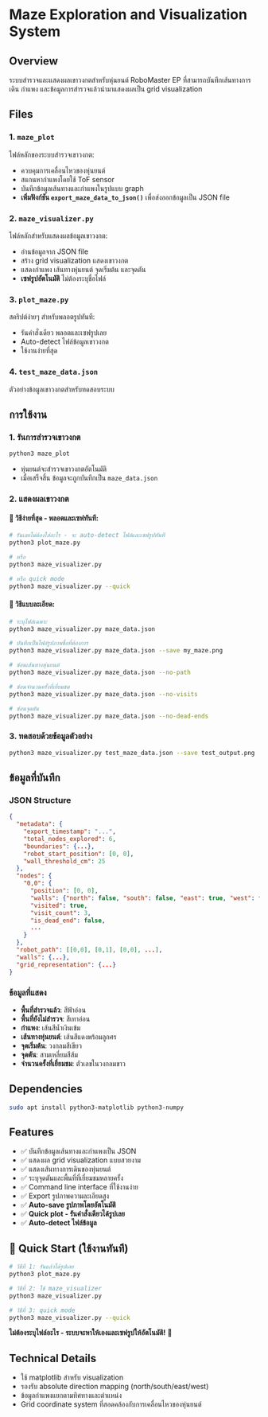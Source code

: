 # Maze Exploration and Visualization System

## Overview
ระบบสำรวจและแสดงผลเขาวงกตสำหรับหุ่นยนต์ RoboMaster EP ที่สามารถบันทึกเส้นทางการเดิน กำแพง และข้อมูลการสำรวจแล้วนำมาแสดงผลเป็น grid visualization

## Files

### 1. `maze_plot` 
ไฟล์หลักของระบบสำรวจเขาวงกต:
- ควบคุมการเคลื่อนไหวของหุ่นยนต์
- สแกนหากำแพงโดยใช้ ToF sensor
- บันทึกข้อมูลเส้นทางและกำแพงในรูปแบบ graph
- **เพิ่มฟังก์ชัน `export_maze_data_to_json()`** เพื่อส่งออกข้อมูลเป็น JSON file

### 2. `maze_visualizer.py`
ไฟล์หลักสำหรับแสดงผลข้อมูลเขาวงกต:
- อ่านข้อมูลจาก JSON file
- สร้าง grid visualization แสดงเขาวงกต
- แสดงกำแพง เส้นทางหุ่นยนต์ จุดเริ่มต้น และจุดตัน
- **เซฟรูปอัตโนมัติ** ไม่ต้องระบุชื่อไฟล์

### 3. `plot_maze.py` 
สคริปต์ง่ายๆ สำหรับพลอตรูปทันที:
- รันคำสั่งเดียว พลอตและเซฟรูปเลย
- Auto-detect ไฟล์ข้อมูลเขาวงกต
- ใช้งานง่ายที่สุด

### 4. `test_maze_data.json`
ตัวอย่างข้อมูลเขาวงกตสำหรับทดสอบระบบ

## การใช้งาน

### 1. รันการสำรวจเขาวงกต
```bash
python3 maze_plot
```
- หุ่นยนต์จะสำรวจเขาวงกตอัตโนมัติ
- เมื่อเสร็จสิ้น ข้อมูลจะถูกบันทึกเป็น `maze_data.json`

### 2. แสดงผลเขาวงกต

#### 🚀 วิธีง่ายที่สุด - พลอตและเซฟทันที:
```bash
# รันเลยไม่ต้องใส่อะไร - จะ auto-detect ไฟล์และเซฟรูปทันที
python3 plot_maze.py

# หรือ
python3 maze_visualizer.py

# หรือ quick mode
python3 maze_visualizer.py --quick
```

#### 🎯 วิธีแบบละเอียด:
```bash
# ระบุไฟล์เฉพาะ
python3 maze_visualizer.py maze_data.json

# บันทึกเป็นไฟล์รูปภาพชื่อที่ต้องการ
python3 maze_visualizer.py maze_data.json --save my_maze.png

# ซ่อนเส้นทางหุ่นยนต์
python3 maze_visualizer.py maze_data.json --no-path

# ซ่อนจำนวนครั้งที่เยี่ยมชม
python3 maze_visualizer.py maze_data.json --no-visits

# ซ่อนจุดตัน
python3 maze_visualizer.py maze_data.json --no-dead-ends
```

### 3. ทดสอบด้วยข้อมูลตัวอย่าง
```bash
python3 maze_visualizer.py test_maze_data.json --save test_output.png
```

## ข้อมูลที่บันทึก

### JSON Structure
```json
{
  "metadata": {
    "export_timestamp": "...",
    "total_nodes_explored": 6,
    "boundaries": {...},
    "robot_start_position": [0, 0],
    "wall_threshold_cm": 25
  },
  "nodes": {
    "0,0": {
      "position": [0, 0],
      "walls": {"north": false, "south": false, "east": true, "west": false},
      "visited": true,
      "visit_count": 3,
      "is_dead_end": false,
      ...
    }
  },
  "robot_path": [[0,0], [0,1], [0,0], ...],
  "walls": {...},
  "grid_representation": {...}
}
```

### ข้อมูลที่แสดง
- **พื้นที่สำรวจแล้ว**: สีฟ้าอ่อน
- **พื้นที่ยังไม่สำรวจ**: สีเทาอ่อน  
- **กำแพง**: เส้นสีน้ำเงินเข้ม
- **เส้นทางหุ่นยนต์**: เส้นสีแดงพร้อมลูกศร
- **จุดเริ่มต้น**: วงกลมสีเขียว
- **จุดตัน**: สามเหลี่ยมสีส้ม
- **จำนวนครั้งที่เยี่ยมชม**: ตัวเลขในวงกลมขาว

## Dependencies
```bash
sudo apt install python3-matplotlib python3-numpy
```

## Features
- ✅ บันทึกข้อมูลเส้นทางและกำแพงเป็น JSON
- ✅ แสดงผล grid visualization แบบสวยงาม
- ✅ แสดงเส้นทางการเดินของหุ่นยนต์
- ✅ ระบุจุดตันและพื้นที่ที่เยี่ยมชมหลายครั้ง
- ✅ Command line interface ที่ใช้งานง่าย
- ✅ Export รูปภาพความละเอียดสูง
- ✅ **Auto-save รูปภาพโดยอัตโนมัติ**
- ✅ **Quick plot - รันคำสั่งเดียวได้รูปเลย**
- ✅ **Auto-detect ไฟล์ข้อมูล**

## 🚀 Quick Start (ใช้งานทันที)

```bash
# วิธีที่ 1: รันแล้วได้รูปเลย
python3 plot_maze.py

# วิธีที่ 2: ใช้ maze_visualizer
python3 maze_visualizer.py

# วิธีที่ 3: quick mode
python3 maze_visualizer.py --quick
```

**ไม่ต้องระบุไฟล์อะไร - ระบบจะหาให้เองและเซฟรูปให้อัตโนมัติ!** 🎯

## Technical Details
- ใช้ matplotlib สำหรับ visualization
- รองรับ absolute direction mapping (north/south/east/west)
- ข้อมูลกำแพงแยกตามทิศทางและตำแหน่ง
- Grid coordinate system ที่สอดคล้องกับการเคลื่อนไหวของหุ่นยนต์